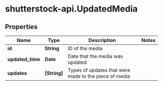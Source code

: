 # shutterstock-api.UpdatedMedia

## Properties
Name | Type | Description | Notes
------------ | ------------- | ------------- | -------------
**id** | **String** | ID of the media | 
**updated_time** | **Date** | Date that the media was updated | 
**updates** | **[String]** | Types of updates that were made to the piece of media | 


